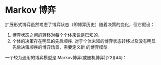 # Markov 博弈

扩展形式博弈虽然考虑了博弈状态（即博弈历史）随着决策的变化，但它假设：

1. 博弈状态之间的转移对每个个体来说是已知的，
2. 个体的决策存在明显的先后顺序.  对于个体未知的博弈状态转移以及没有明显先后决策顺序的博弈场景，需要定义新
的博弈模型.

一个较为通用的博弈模型是 Markov博弈(或随机博弈)[22][44]：




